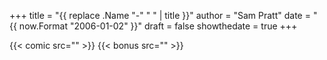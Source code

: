 +++
title = "{{ replace .Name "-" " " | title }}"
author = "Sam Pratt"
date = "{{ now.Format "2006-01-02" }}"
draft = false
showthedate = true
+++

{{< comic src="" >}}
{{< bonus src="" >}}
